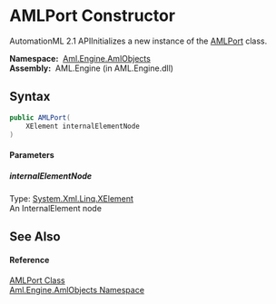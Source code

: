 AMLPort Constructor
===================
AutomationML 2.1 APIInitializes a new instance of the [AMLPort][1] class.

  **Namespace:**  [Aml.Engine.AmlObjects][2]  
  **Assembly:**  AML.Engine (in AML.Engine.dll)

Syntax
------

```csharp
public AMLPort(
	XElement internalElementNode
)
```

#### Parameters

##### *internalElementNode*
Type: [System.Xml.Linq.XElement][3]  
An InternalElement node


See Also
--------

#### Reference
[AMLPort Class][1]  
[Aml.Engine.AmlObjects Namespace][2]  

[1]: README.md
[2]: ../README.md
[3]: https://docs.microsoft.com/dotnet/api/system.xml.linq.xelement
[4]: https://www.automationml.org
[5]: ../../icons/logoShade.png